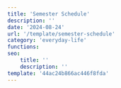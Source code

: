 ```yaml
---
title: 'Semester Schedule'
description: ''
date: '2024-08-24'
url: '/template/semester-schedule'
category: 'everyday-life'
functions:
seo:
    title: ''
    description: ''
template: '44ac24b866ac446f8fda'
---
```

